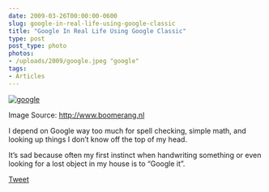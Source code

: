 ```yaml
---
date: 2009-03-26T00:00:00-0600
slug: google-in-real-life-using-google-classic
title: "Google In Real Life Using Google Classic"
type: post
post_type: photo
photos:
- /uploads/2009/google.jpeg "google"
tags:
- Articles
---
```


[![google](/uploads/2009/google.jpeg "google")](http://brandontreb.com/wp-content/uploads/2009/03/google.jpeg)

 Image Source: http://www.boomerang.nl
 



I depend on Google way too much for spell checking, simple math, and looking up things I don’t know off the top of my head.


It’s sad because often my first instinct when handwriting something or even looking for a lost object in my house is to “Google it”.



[Tweet](http://twitter.com/share)

